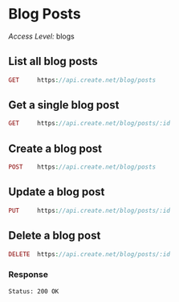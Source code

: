 # Blog Posts

*Access Level:* blogs

## List all blog posts

```php
GET 	https://api.create.net/blog/posts
```

## Get a single blog post

```php
GET 	https://api.create.net/blog/posts/:id
```

## Create a blog post

```php
POST 	https://api.create.net/blog/posts
```

## Update a blog post

```php
PUT 	https://api.create.net/blog/posts/:id
```

## Delete a blog post

```php
DELETE 	https://api.create.net/blog/posts/:id
```

### Response

```console
Status: 200 OK
```